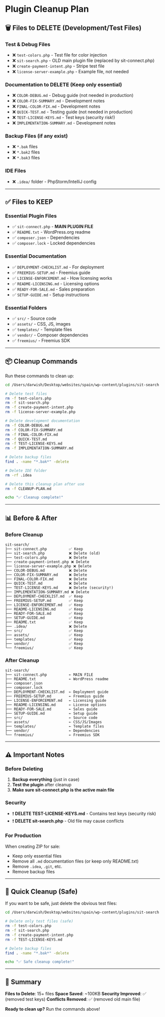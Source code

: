# Plugin Cleanup Plan

## 🗑️ Files to DELETE (Development/Test Files)

### Test & Debug Files
- ❌ `test-colors.php` - Test file for color injection
- ❌ `sit-search.php` - OLD main plugin file (replaced by sit-connect.php)
- ❌ `create-payment-intent.php` - Stripe test file
- ❌ `license-server-example.php` - Example file, not needed

### Documentation to DELETE (Keep only essential)
- ❌ `COLOR-DEBUG.md` - Debug guide (not needed in production)
- ❌ `COLOR-FIX-SUMMARY.md` - Development notes
- ❌ `FINAL-COLOR-FIX.md` - Development notes
- ❌ `QUICK-TEST.md` - Testing guide (not needed in production)
- ❌ `TEST-LICENSE-KEYS.md` - Test keys (security risk!)
- ❌ `IMPLEMENTATION-SUMMARY.md` - Development notes

### Backup Files (if any exist)
- ❌ `*.bak` files
- ❌ `*.bak2` files
- ❌ `*.bak3` files

### IDE Files
- ❌ `.idea/` folder - PhpStorm/IntelliJ config

---

## ✅ Files to KEEP

### Essential Plugin Files
- ✅ `sit-connect.php` - **MAIN PLUGIN FILE**
- ✅ `README.txt` - WordPress.org readme
- ✅ `composer.json` - Dependencies
- ✅ `composer.lock` - Locked dependencies

### Essential Documentation
- ✅ `DEPLOYMENT-CHECKLIST.md` - For deployment
- ✅ `FREEMIUS-SETUP.md` - Freemius guide
- ✅ `LICENSE-ENFORCEMENT.md` - How licensing works
- ✅ `README-LICENSING.md` - Licensing options
- ✅ `READY-FOR-SALE.md` - Sales preparation
- ✅ `SETUP-GUIDE.md` - Setup instructions

### Essential Folders
- ✅ `src/` - Source code
- ✅ `assets/` - CSS, JS, images
- ✅ `templates/` - Template files
- ✅ `vendor/` - Composer dependencies
- ✅ `freemius/` - Freemius SDK

---

## 📦 Cleanup Commands

Run these commands to clean up:

```bash
cd /Users/darwish/Desktop/websites/spain/wp-content/plugins/sit-search

# Delete test files
rm -f test-colors.php
rm -f sit-search.php
rm -f create-payment-intent.php
rm -f license-server-example.php

# Delete development documentation
rm -f COLOR-DEBUG.md
rm -f COLOR-FIX-SUMMARY.md
rm -f FINAL-COLOR-FIX.md
rm -f QUICK-TEST.md
rm -f TEST-LICENSE-KEYS.md
rm -f IMPLEMENTATION-SUMMARY.md

# Delete backup files
find . -name "*.bak*" -delete

# Delete IDE folder
rm -rf .idea

# Delete this cleanup plan after use
rm -f CLEANUP-PLAN.md

echo "✅ Cleanup complete!"
```

---

## 📊 Before & After

### Before Cleanup
```
sit-search/
├── sit-connect.php          ✅ Keep
├── sit-search.php           ❌ Delete (old)
├── test-colors.php          ❌ Delete
├── create-payment-intent.php ❌ Delete
├── license-server-example.php ❌ Delete
├── COLOR-DEBUG.md           ❌ Delete
├── COLOR-FIX-SUMMARY.md     ❌ Delete
├── FINAL-COLOR-FIX.md       ❌ Delete
├── QUICK-TEST.md            ❌ Delete
├── TEST-LICENSE-KEYS.md     ❌ Delete (security!)
├── IMPLEMENTATION-SUMMARY.md ❌ Delete
├── DEPLOYMENT-CHECKLIST.md  ✅ Keep
├── FREEMIUS-SETUP.md        ✅ Keep
├── LICENSE-ENFORCEMENT.md   ✅ Keep
├── README-LICENSING.md      ✅ Keep
├── READY-FOR-SALE.md        ✅ Keep
├── SETUP-GUIDE.md           ✅ Keep
├── README.txt               ✅ Keep
├── .idea/                   ❌ Delete
├── src/                     ✅ Keep
├── assets/                  ✅ Keep
├── templates/               ✅ Keep
├── vendor/                  ✅ Keep
└── freemius/                ✅ Keep
```

### After Cleanup
```
sit-search/
├── sit-connect.php          ← MAIN FILE
├── README.txt               ← WordPress readme
├── composer.json
├── composer.lock
├── DEPLOYMENT-CHECKLIST.md  ← Deployment guide
├── FREEMIUS-SETUP.md        ← Freemius guide
├── LICENSE-ENFORCEMENT.md   ← Licensing guide
├── README-LICENSING.md      ← License options
├── READY-FOR-SALE.md        ← Sales guide
├── SETUP-GUIDE.md           ← Setup guide
├── src/                     ← Source code
├── assets/                  ← CSS/JS/Images
├── templates/               ← Template files
├── vendor/                  ← Dependencies
└── freemius/                ← Freemius SDK
```

---

## ⚠️ Important Notes

### Before Deleting
1. **Backup everything** (just in case)
2. **Test the plugin** after cleanup
3. **Make sure sit-connect.php is the active main file**

### Security
- ❗ **DELETE TEST-LICENSE-KEYS.md** - Contains test keys (security risk)
- ❗ **DELETE sit-search.php** - Old file may cause conflicts

### For Production
When creating ZIP for sale:
- Keep only essential files
- Remove all `.md` documentation files (or keep only README.txt)
- Remove `.idea`, `.git`, etc.
- Remove backup files

---

## 🚀 Quick Cleanup (Safe)

If you want to be safe, just delete the obvious test files:

```bash
cd /Users/darwish/Desktop/websites/spain/wp-content/plugins/sit-search

# Delete only test files (safe)
rm -f test-colors.php
rm -f sit-search.php
rm -f create-payment-intent.php
rm -f TEST-LICENSE-KEYS.md

# Delete backup files
find . -name "*.bak*" -delete

echo "✅ Safe cleanup complete!"
```

---

## 📝 Summary

**Files to Delete**: 15+ files
**Space Saved**: ~100KB
**Security Improved**: ✅ (removed test keys)
**Conflicts Removed**: ✅ (removed old main file)

**Ready to clean up?** Run the commands above!
